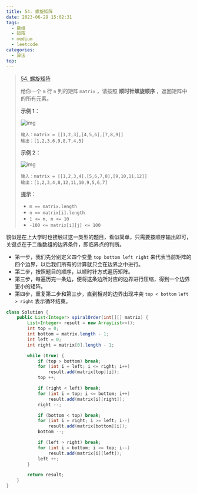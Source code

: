 ```yaml
---
title: 54. 螺旋矩阵
date: 2023-06-29 15:02:31
tags:
  - 数组
  - 矩阵
  - medium
  - leetcode
categories:
  - 算法
top:
---
```


> [54. 螺旋矩阵](https://leetcode.cn/problems/spiral-matrix/description/)
>
> 
>
> 给你一个 `m` 行 `n` 列的矩阵 `matrix` ，请按照 **顺时针螺旋顺序** ，返回矩阵中的所有元素。
>
> **示例 1：**
>
> ![img](https://assets.leetcode.com/uploads/2020/11/13/spiral1.jpg)
>
> ```
> 输入：matrix = [[1,2,3],[4,5,6],[7,8,9]]
> 输出：[1,2,3,6,9,8,7,4,5]
> ```
>
> **示例 2：**
>
> ![img](https://assets.leetcode.com/uploads/2020/11/13/spiral.jpg)
>
> ```
> 输入：matrix = [[1,2,3,4],[5,6,7,8],[9,10,11,12]]
> 输出：[1,2,3,4,8,12,11,10,9,5,6,7]
> ```
>
>  
>
> **提示：**
>
> - `m == matrix.length`
> - `n == matrix[i].length`
> - `1 <= m, n <= 10`
> - `-100 <= matrix[i][j] <= 100`

貌似是在上大学时也接触过这一类型的题目，看似简单，只需要按顺序输出即可，关键点在于二维数组的边界条件，即临界点的判断。

* 第一步，我们先分别定义四个变量 `top bottom left right` 来代表当前矩阵的四个边界，以后我们所有的计算就只会在边界之中进行。
* 第二步，按照题目的顺序，以顺时针方式遍历矩阵。
* 第三步，每遍历完一条边，便将这条边所对应的边界进行压缩，得到一个边界更小的矩阵。
* 第四步，重复第二步和第三步，直到相对的边界出现冲突 `top < bottom` `left > right` 表示循环结束。

```java
class Solution {
    public List<Integer> spiralOrder(int[][] matrix) {
        List<Integer> result = new ArrayList<>();
        int top = 0;
        int bottom = matrix.length - 1;
        int left = 0;
        int right = matrix[0].length - 1;

        while (true) {
            if (top > bottom) break;
            for (int i = left; i <= right; i++)
                result.add(matrix[top][i]);
            top ++;

            if (right < left) break;
            for (int i = top; i <= bottom; i++)
                result.add(matrix[i][right]);
            right --;

            if (bottom < top) break;
            for (int i = right; i >= left; i--)
                result.add(matrix[bottom][i]);
            bottom --;

            if (left > right) break;
            for (int i = bottom; i >= top; i--)
                result.add(matrix[i][left]);
            left ++;
        }

        return result;
    }
}
```

